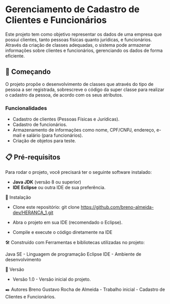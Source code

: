 # Gerenciamento de Cadastro de Clientes e Funcionários 
Este projeto tem como objetivo representar os dados de uma empresa que possui clientes, tanto pessoas físicas quanto jurídicas, e funcionários. Através da criação de classes adequadas, o sistema pode armazenar informações sobre clientes e funcionários, gerenciando os dados de forma eficiente.


## 🚀 Começando

O projeto propõe o desenvolvimento de classes que através do tipo de pessoa a ser registrada, sobrescreve o código da super classe para realizar o cadastro da pessoa, de acordo com os seus atributos.

  

### Funcionalidades

- Cadastro de clientes (Pessoas Físicas e Jurídicas).
- Cadastro de funcionários.
- Armazenamento de informações como nome, CPF/CNPJ, endereço, e-mail e salário (para funcionários).
- Criação de objetos para teste.

  

## 📋 Pré-requisitos

Para rodar o projeto, você precisará ter o seguinte software instalado:

- **Java JDK** (versão 8 ou superior)
- **IDE Eclipse** ou outra IDE de sua preferência.

  

🔧 Instalação
- Clone este repositório:
    git clone https://github.com/breno-almeida-dev/HERANCA_1.git
  
- Abra o projeto em sua IDE (recomendado o Eclipse).
- Compile e execute o código diretamente na IDE
  
  

🛠️ Construído com
Ferramentas e bibliotecas utilizadas no projeto:

Java SE - Linguagem de programação
Eclipse IDE - Ambiente de desenvolvimento



📌 Versão
- Versão 1.0 - Versão inicial do projeto.



✒️ Autores
Breno Gustavo Rocha de Almeida - Trabalho inicial - Cadastro de Clientes e Funcionários.
